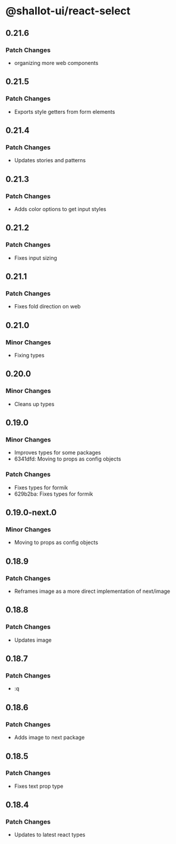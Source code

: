 # @shallot-ui/react-select

## 0.21.6

### Patch Changes

- organizing more web components

## 0.21.5

### Patch Changes

- Exports style getters from form elements

## 0.21.4

### Patch Changes

- Updates stories and patterns

## 0.21.3

### Patch Changes

- Adds color options to get input styles

## 0.21.2

### Patch Changes

- Fixes input sizing

## 0.21.1

### Patch Changes

- Fixes fold direction on web

## 0.21.0

### Minor Changes

- Fixing types

## 0.20.0

### Minor Changes

- Cleans up types

## 0.19.0

### Minor Changes

- Improves types for some packages
- 6341dfd: Moving to props as config objects

### Patch Changes

- Fixes types for formik
- 629b2ba: Fixes types for formik

## 0.19.0-next.0

### Minor Changes

- Moving to props as config objects

## 0.18.9

### Patch Changes

- Reframes image as a more direct implementation of next/image

## 0.18.8

### Patch Changes

- Updates image

## 0.18.7

### Patch Changes

- :q

## 0.18.6

### Patch Changes

- Adds image to next package

## 0.18.5

### Patch Changes

- Fixes text prop type

## 0.18.4

### Patch Changes

- Updates to latest react types

